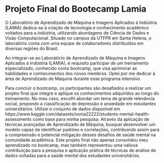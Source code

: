 # Projeto Final do Bootecamp Lamia

 <p> O Laboratório de Aprendizado de Máquina e Imagens Aplicados à Indústria (LAMIA) dedica-se à criação de tecnologia e conhecimento acadêmico voltados para a indústria, utilizando abordagens de Ciência de Dados e Visão Computacional. Situado no campus da UTFPR em Santa Helena, o laboratório conta com uma equipe de colaboradores distribuídos em diversas regiões do Brasil.</p>
 <p> Ao integrar-se ao Laboratório de Aprendizado de Máquina e Imagens Aplicados à Indústria (LAMIA), é requisito participar de um treinamento especializado, conhecido como bootcamp, que visa aprimorar as habilidades e conhecimentos dos novos membros. Optei por me dedicar à área de Aprendizado de Máquina durante esse programa intensivo.</p>
 <p> Para concluir o bootcamp, os participantes são desafiados a realizar um projeto final que integre e aplique os conhecimentos adquiridos ao longo do treinamento. No meu caso, escolhi abordar um tema de grande relevância social, propondo a classificação de depressão e ansiedade em estudantes universitários. Utilizei o conjunto de dados disponível em https://www.kaggle.com/datasets/sonia22222/students-mental-health-assessments como base para minha pesquisa. Através da aplicação de técnicas avançadas de Aprendizado de Máquina, busquei desenvolver um modelo capaz de identificar padrões e correlações, contribuindo assim para a compreensão e potencial mitigação desses desafios de saúde mental na comunidade acadêmica. Este projeto final não apenas consolidou meu aprendizado no bootcamp, mas também representou uma valiosa contribuição para a pesquisa e aplicação prática de técnicas de análise de dados voltadas para a saúde mental dos estudantes universitários.</p>
